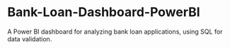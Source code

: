 # Bank-Loan-Dashboard-PowerBI
A Power BI dashboard for analyzing bank loan applications, using SQL for data validation.
